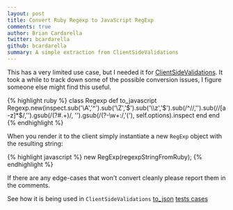 ```yaml
---
layout: post
title: Convert Ruby Regexp to JavaScript RegExp
comments: true
author: Brian Cardarella
twitter: bcardarella
github: bcardarella
summary: A simple extraction from ClientSideValidations
---
```


This has a very limited use case, but I needed it for
[ClientSideValidations](http://github.com/bcardarella/client_side_validations). It took a while
to track down some of the possible conversion issues, I figure someone
else might find this useful.

{% highlight ruby %}
class Regexp
  def to_javascript
    Regexp.new(inspect.sub('\\A','^').sub('\\Z','$').sub('\\z','$').sub(/^\//,'').sub(/\/[a-z]*$/,'').gsub(/\(\?#.+\)/, '').gsub(/\(\?-\w+:/,'('), self.options).inspect
  end
end
{% endhighlight %}

When you render it to the client simply instantiate a new `RegExp`
object with the resulting string:

{% highlight javascript %}
new RegExp(regexpStringFromRuby);
{% endhighlight %}

If there are any edge-cases that won't convert cleanly please report
them in the comments.

See how it is being used in `ClientSideValidations` [to_json](https://github.com/bcardarella/client_side_validations/blob/master/lib/client_side_validations/core_ext/regexp.rb)
[tests cases](https://github.com/bcardarella/client_side_validations/blob/master/test/core_ext/cases/test_core_ext.rb)
